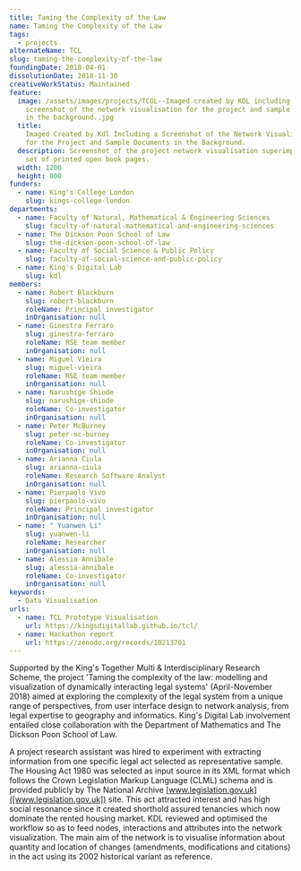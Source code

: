 ```yaml
---
title: Taming the Complexity of the Law
name: Taming the Complexity of the Law
tags:
  - projects
alternateName: TCL
slug: taming-the-complexity-of-the-law
foundingDate: 2018-04-01
dissolutionDate: 2018-11-30
creativeWorkStatus: Maintained
feature:
  image: /assets/images/projects/TCOL--Imaged created by KDL including a
    screenshot of the network visualisation for the project and sample documents
    in the background..jpg
  title:
    Imaged Created by Kdl Including a Screenshot of the Network Visualisation
    for the Project and Sample Documents in the Background.
  description: Screenshot of the project network visualisation superimposed on a
    set of printed open book pages.
  width: 1200
  height: 800
funders:
  - name: King's College London
    slug: kings-college-london
departments:
  - name: Faculty of Natural, Mathematical & Engineering Sciences
    slug: faculty-of-natural-mathematical-and-engineering-sciences
  - name: The Dickson Poon School of Law
    slug: the-dickson-poon-school-of-law
  - name: Faculty of Social Science & Public Policy
    slug: faculty-of-social-science-and-public-policy
  - name: King's Digital Lab
    slug: kdl
members:
  - name: Robert Blackburn
    slug: robert-blackburn
    roleName: Principal investigator
    inOrganisation: null
  - name: Ginestra Ferraro
    slug: ginestra-ferraro
    roleName: RSE team member
    inOrganisation: null
  - name: Miguel Vieira
    slug: miguel-vieira
    roleName: RSE team member
    inOrganisation: null
  - name: Narushige Shiode
    slug: narushige-shiode
    roleName: Co-investigator
    inOrganisation: null
  - name: Peter McBurney
    slug: peter-mc-burney
    roleName: Co-investigator
    inOrganisation: null
  - name: Arianna Ciula
    slug: arianna-ciula
    roleName: Research Software Analyst
    inOrganisation: null
  - name: Pierpaolo Vivo
    slug: pierpaolo-vivo
    roleName: Principal investigator
    inOrganisation: null
  - name: " Yuanwen Li"
    slug: yuanwen-li
    roleName: Researcher
    inOrganisation: null
  - name: Alessia Annibale
    slug: alessia-annibale
    roleName: Co-investigator
    inOrganisation: null
keywords:
  - Data Visualisation
urls:
  - name: TCL Prototype Visualisation
    url: https://kingsdigitallab.github.io/tcl/
  - name: Hackathon report
    url: https://zenodo.org/records/10213701
---
```


Supported by the King's Together Multi & Interdisciplinary Research Scheme, the project 'Taming the complexity of the law: modelling and visualization of dynamically interacting legal systems' (April-November 2018) aimed at exploring the complexity of the legal system from a unique range of perspectives, from user interface design to network analysis, from legal expertise to geography and informatics. King's Digital Lab involvement entailed close collaboration with the Department of Mathematics and The Dickson Poon School of Law.

A project research assistant was hired to experiment with extracting information from one specific legal act selected as representative sample. The Housing Act 1980 was selected as input source in its XML format which follows the Crown Legislation Markup Language (CLML) schema and is provided publicly by The National Archive [www.legislation.gov.uk]([www.legislation.gov.uk]) site. This act attracted interest and has high social resonance since it created shorthold assured tenancies which now dominate the rented housing market. KDL reviewed and optimised the workflow so as to feed nodes, interactions and attributes into the network visualization. The main aim of the network is to visualise information about quantity and location of changes (amendments, modifications and citations) in the act using its 2002 historical variant as reference.

